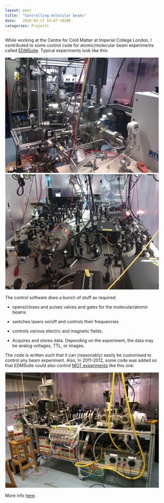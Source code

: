 ```yaml
---
layout: post
title:  "Controlling molecular beams"
date:   2016-02-17 14:47 +0100
categories: Projects
---
```

While working at the Centre for Cold Matter at Imperial College London, I contributed to some control code for atomic/molecular beam experiments called [EDMSuite].
Typical experiments look like this:

![LiH_experiment](/photos/ccm_experiment_2.jpg)
![lasers](/photos/ccm_experiment_3.jpg)

The control software does a bunch of stuff as required:

- opens/closes and pulses valves and gates for the molecular/atomic beams

- switches lasers on/off and controls their frequencies

- controls various electric and magnetic fields.

- Acquires and stores data. Depending on the experiment, the data may be analog voltages, TTL, or images.

The code is written such that it can (reasonably) easily be customised to control any beam experiment.
Also, In 2011-2012, some code was added so that EDMSuite could also control [MOT experiments] like this one:

![Li_experiment](/photos/ccm_experiment_1.jpg)

More info [here].

[EDMSuite]: https://github.com/ColdMatter/EDMSuite
[here]: https://github.com/ColdMatter/EDMSuite
[MOT experiments]: https://en.wikipedia.org/wiki/Magneto-optical_trap
